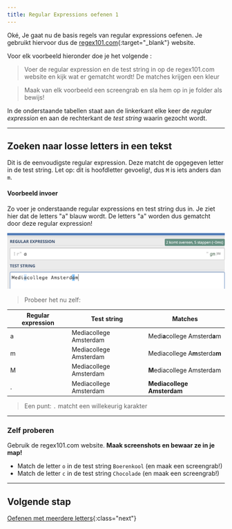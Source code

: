 ```yaml
---
title: Regular Expressions oefenen 1
---
```


Oké, Je gaat nu de basis regels van regular expressions oefenen. Je gebruikt hiervoor dus de [regex101.com](https://regex101.com){:target="_blank"} website.

Voor elk voorbeeld hieronder doe je het volgende :

> Voer de regular expression en de test string in op de regex101.com website en kijk wat er gematcht wordt! De matches krijgen een kleur

> Maak van elk voorbeeld een screengrab en sla hem op in je folder als bewijs!


In de onderstaande tabellen staat aan de linkerkant elke keer de *regular expression* en aan de rechterkant de *test string* waarin gezocht wordt.

---

## Zoeken naar losse letters in een tekst
Dit is de eenvoudigste regular expression. Deze matcht de opgegeven letter in de test string.
Let op: dit is hoofdletter gevoelig!, dus `M` is iets anders dan `m`.

#### Voorbeeld invoer
Zo voer je onderstaande regular expressions en test string dus in. Je ziet hier dat de letters "a" blauw wordt.
De letters "a" worden dus gematcht door deze regular expression!
  
![Voorbeeld regex1010.com](regex101_example.png)

> Probeer het nu zelf:

| Regular expression  | Test string               | Matches                                            |
| ------------------- | ------------------------- | -------------------------------------------------- |
| a                   | Mediacollege Amsterdam    | Medi**a**college Amsterd**a**m                     |
| m                   | Mediacollege Amsterdam    | Mediacollege A**m**sterda**m**                     |
| M                   | Mediacollege Amsterdam    | **M**ediacollege Amsterdam                         |
| .                   | Mediacollege Amsterdam    | **Mediacollege Amsterdam**                         |

> Een punt: `.` matcht een willekeurig karakter

---

### Zelf proberen

Gebruik de regex101.com website. **Maak screenshots en bewaar ze in je map!**

- Match de letter `o` in de test string `Boerenkool` (en maak een screengrab!)
- Match de letter `c` in de test string `Chocolade` (en maak een screengrab!)

---

## Volgende stap
[Oefenen met meerdere letters](practice_02){:class="next"}

